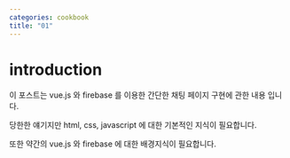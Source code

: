 ```yaml
---
categories: cookbook
title: "01"
---
```


# introduction

이 포스트는 vue.js 와 firebase 를 이용한 간단한 채팅 페이지 구현에 관한 내용 입니다.

당한한 얘기지만 html, css, javascript 에 대한 기본적인 지식이 필요합니다.

또한 약간의 vue.js 와 firebase 에 대한 배경지식이 필요합니다.













